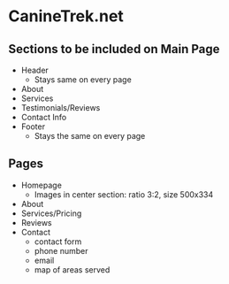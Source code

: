 
# CanineTrek.net

## Sections to be included on Main Page

- Header
    - Stays same on every page
- About
- Services
- Testimonials/Reviews
- Contact Info
- Footer
    - Stays the same on every page

## Pages

- Homepage
    - Images in center section: ratio 3:2, size 500x334
- About
- Services/Pricing
- Reviews
- Contact
    - contact form
    - phone number
    - email
    - map of areas served
